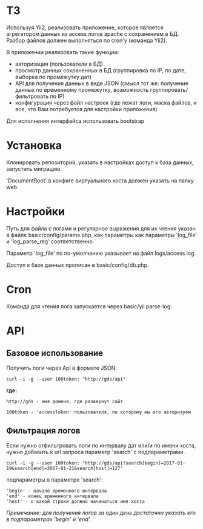 # ТЗ

Используя Yii2, реализовать приложение, которое является агрегатором данных из access логов apache с сохранением в БД.
Разбор файлов должен выполняться по cron'у (команда Yii2).

В приложении реализовать такие функции:
- авторизация (пользователи в БД)
- просмотр данных сохраненных в БД (группировка по IP, по дате, выборка по промежутку дат)
- API для получения данных в виде JSON (смысл тот же: получение данных по временному промежутку, возможность группировать/фильтровать по IP)
- конфигурация через файл настроек (где лежат логи, маска файлов, и все, что Вам потребуется для настройки приложения)

Для исполнения интерфейса использовать bootstrap

# Установка
Клонировать репозиторий, указать в настройках доступ к база данных, запустить миграцию.

'DocumentRoot' в конфиге виртуального хоста должен указать на папку web.

# Настройки
Путь для файла с логами и регулярное выражения для их чтения указан в файле basic/config/params.php, как параметры как параметры 'log_file' и 'log_parse_reg' соответственно.

Параметр 'log_file'  по по-умолчанию указывает на файл logs/access.log.

Доступ к базе данных прописан в basic/config/db.php.

# Cron 

Команда для чтения лога запускается через basic/yii parse-log. 

# API 

## Базовое использование
Получить логи через Api в формате JSON:
```
curl -i -g --user 100token: "http://gds/api"
```

**где:**

	http://gds - имя домена, где развернут сайт

	100token - 'accessToken' пользователя, по которому мы его авторизуем 

## Фильтрация логов
Если нужно отфильтровать логи по интервалу дат или/и по имени хоста, нужно добавить к url запроса параметр 'search' c подпараметрами.
```
curl -i -g --user 100token: "http://gds/api?search[begin]=2017-01-19&search[end]=2017-01-21&search[host]=127"
```

подпараметры в параметре 'search':

	'begin' - начало временного интервала
	'end' - конец временного интервала
	'host' - c какой строки должно начинаться имя хоста

*Примечание: для получения логов за один день достаточно указать его в подпараметрах 'begin' и 'end'.*
